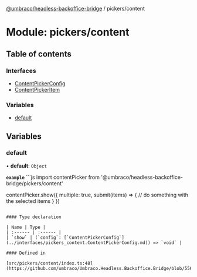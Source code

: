 [@umbraco/headless-backoffice-bridge](../README.md) / pickers/content

# Module: pickers/content

## Table of contents

### Interfaces

- [ContentPickerConfig](../interfaces/pickers_content.ContentPickerConfig.md)
- [ContentPickerItem](../interfaces/pickers_content.ContentPickerItem.md)

### Variables

- [default](pickers_content.md#default)

## Variables

### default

• **default**: `Object`

**`example`** ```js
import contentPicker from '@umbraco/headless-backoffice-bridge/pickers/content'

contentPicker.show({
  multiple: true,
  submit(items) => {
    // do something with the selected items
  }
})
```

#### Type declaration

| Name | Type |
| :------ | :------ |
| `show` | (`config`: [`ContentPickerConfig`](../interfaces/pickers_content.ContentPickerConfig.md)) => `void` |

#### Defined in

[src/pickers/content/index.ts:48](https://github.com/umbraco/Umbraco.Headless.Backoffice.Bridge/blob/556873b/src/pickers/content/index.ts#L48)
